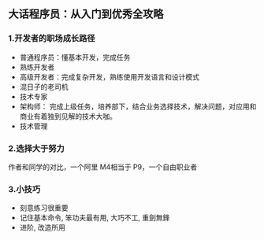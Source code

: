 ## 大话程序员：从入门到优秀全攻略
###  1.开发者的职场成长路径
  * 普通程序员：懂基本开发，完成任务
  * 熟练开发者
  * 高级开发者：完成复杂开发，熟练使用开发语言和设计模式
  * 混日子的老司机
  * 技术专家
  * 架构师： 完成上级任务，培养部下，结合业务选择技术，解决问题，对应用和商业有着独到见解的技术大咖。
  * 技术管理

###  2.选择大于努力
作者和同学的对比，一个阿里 M4相当于 P9，一个自由职业者
### 3.小技巧
  * 刻意练习很重要
  * 记住基本命令, 笨功夫最有用, 大巧不工, 重劍無鋒
  * 进阶, 改造所用

